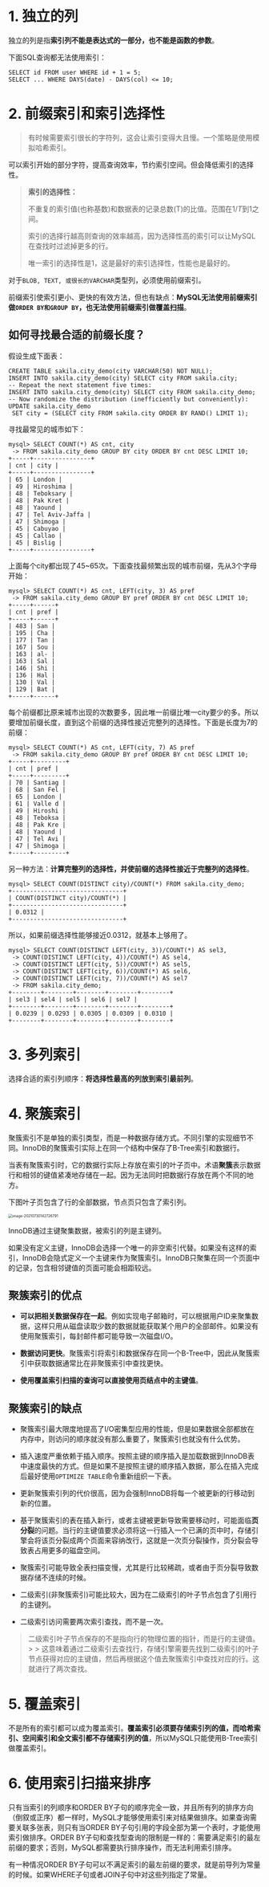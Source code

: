 # 1. 独立的列

独立的列是指**索引列不能是表达式的一部分，也不能是函数的参数**。

下面SQL查询都无法使用索引：

```mysql
SELECT id FROM user WHERE id + 1 = 5;
SELECT ... WHERE DAYS(date) - DAYS(col) <= 10;
```

# 2. 前缀索引和索引选择性

> 有时候需要索引很长的字符列，这会让索引变得大且慢。一个策略是使用模拟哈希索引。

可以索引开始的部分字符，提高查询效率，节约索引空间。但会降低索引的选择性。

> **索引的选择性：**
>
> 不重复的索引值(也称基数)和数据表的记录总数(T)的比值。范围在$1/T$到$1$​之间。
>
> 索引的选择行越高则查询的效率越高，因为选择性高的索引可以让MySQL在查找时过滤掉更多的行。
>
> 唯一索引的选择性是1，这是最好的索引选择性，性能也是最好的。

对于`BLOB, TEXT, 或很长的VARCHAR`类型列，必须使用前缀索引。

前缀索引使索引更小、更快的有效方法，但也有缺点：**MySQL无法使用前缀索引做`ORDER BY和GROUP BY`，也无法使用前缀索引做覆盖扫描**。

## 如何寻找最合适的前缀长度？

假设生成下面表：

```mysql
CREATE TABLE sakila.city_demo(city VARCHAR(50) NOT NULL);
INSERT INTO sakila.city_demo(city) SELECT city FROM sakila.city;
-- Repeat the next statement five times:
INSERT INTO sakila.city_demo(city) SELECT city FROM sakila.city_demo;
-- Now randomize the distribution (inefficiently but conveniently):
UPDATE sakila.city_demo
 SET city = (SELECT city FROM sakila.city ORDER BY RAND() LIMIT 1);
```

寻找最常见的城市如下：

```mysql
mysql> SELECT COUNT(*) AS cnt, city
 -> FROM sakila.city_demo GROUP BY city ORDER BY cnt DESC LIMIT 10;
+-----+----------------+
| cnt | city |
+-----+----------------+
| 65 | London |
| 49 | Hiroshima |
| 48 | Teboksary |
| 48 | Pak Kret |
| 48 | Yaound |
| 47 | Tel Aviv-Jaffa |
| 47 | Shimoga |
| 45 | Cabuyao |
| 45 | Callao |
| 45 | Bislig |
+-----+----------------+
```

上面每个city都出现了45~65次。下面查找最频繁出现的城市前缀，先从3个字母开始：

```mysql
mysql> SELECT COUNT(*) AS cnt, LEFT(city, 3) AS pref
 -> FROM sakila.city_demo GROUP BY pref ORDER BY cnt DESC LIMIT 10;
+-----+------+
| cnt | pref |
+-----+------+
| 483 | San |
| 195 | Cha |
| 177 | Tan |
| 167 | Sou |
| 163 | al- |
| 163 | Sal |
| 146 | Shi |
| 136 | Hal |
| 130 | Val |
| 129 | Bat |
+-----+------+
```

每个前缀都比原来城市出现的次数要多，因此唯一前缀比唯一city要少的多。所以要增加前缀长度，直到这个前缀的选择性接近完整列的选择性。下面是长度为7的前缀：

```mysql
mysql> SELECT COUNT(*) AS cnt, LEFT(city, 7) AS pref
 -> FROM sakila.city_demo GROUP BY pref ORDER BY cnt DESC LIMIT 10;
+-----+---------+
| cnt | pref |
+-----+---------+
| 70 | Santiag |
| 68 | San Fel |
| 65 | London |
| 61 | Valle d |
| 49 | Hiroshi |
| 48 | Teboksa |
| 48 | Pak Kre |
| 48 | Yaound |
| 47 | Tel Avi |
| 47 | Shimoga |
+-----+---------+
```

另一种方法：**计算完整列的选择性，并使前缀的选择性接近于完整列的选择性**。

```mysql
mysql> SELECT COUNT(DISTINCT city)/COUNT(*) FROM sakila.city_demo;
+-------------------------------+
| COUNT(DISTINCT city)/COUNT(*) |
+-------------------------------+
| 0.0312 |
+-------------------------------+
```

所以，如果前缀选择性能够接近0.0312，就基本上够用了。

```mysql
mysql> SELECT COUNT(DISTINCT LEFT(city, 3))/COUNT(*) AS sel3,
 -> COUNT(DISTINCT LEFT(city, 4))/COUNT(*) AS sel4,
 -> COUNT(DISTINCT LEFT(city, 5))/COUNT(*) AS sel5,
 -> COUNT(DISTINCT LEFT(city, 6))/COUNT(*) AS sel6,
 -> COUNT(DISTINCT LEFT(city, 7))/COUNT(*) AS sel7
 -> FROM sakila.city_demo;
+--------+--------+--------+--------+--------+
| sel3 | sel4 | sel5 | sel6 | sel7 |
+--------+--------+--------+--------+--------+
| 0.0239 | 0.0293 | 0.0305 | 0.0309 | 0.0310 |
+--------+--------+--------+--------+--------+
```

# 3. 多列索引

选择合适的索引列顺序：**将选择性最高的列放到索引最前列**。

# 4. 聚簇索引

聚簇索引不是单独的索引类型，而是一种数据存储方式。不同引擎的实现细节不同。InnoDB的聚簇索引实际上在同一个结构中保存了B-Tree索引和数据行。

当表有聚簇索引时，它的数据行实际上存放在索引的叶子页中。术语**聚簇**表示数据行和相邻的键值紧凑地存储在一起。因为无法同时把数据行存放在两个不同的地方。

下图叶子页包含了行的全部数据，节点页只包含了索引列。

<img src="./assets/20210730142734.png" alt="image-20210730142726791" style="zoom:50%;" />

InnoDB通过主键聚集数据，被索引的列是主键列。

如果没有定义主键，InnoDB会选择一个唯一的非空索引代替。如果没有这样的索引，InnoDB会隐式定义一个主键来作为聚簇索引。InnoDB只聚集在同一个页面中的记录，包含相邻键值的页面可能会相距较远。

## 聚簇索引的优点

- **可以把相关数据保存在一起**。例如实现电子邮箱时，可以根据用户ID来聚集数据，这样只用从磁盘读取少数的数据就能获取某个用户的全部邮件。如果没有使用聚簇索引，每封邮件都可能导致一次磁盘I/O。
- **数据访问更快**。聚簇索引将索引和数据保存在同一个B-Tree中，因此从聚簇索引中获取数据通常比在非聚簇索引中查找更快。

- **使用覆盖索引扫描的查询可以直接使用页结点中的主键值**。

## 聚簇索引的缺点

- 聚簇索引最大限度地提高了I/O密集型应用的性能，但是如果数据全部都放在内存中，则访问的顺序就没有那么重要了，聚簇索引也就没有什么优势。

- 插入速度严重依赖于插入顺序。按照主键的顺序插入是加载数据到InnoDB表中速度最快的方式。但是如果不是按照主键的顺序插入数据，那么在插入完成后最好使用`OPTIMIZE TABLE`命令重新组织一下表。

- 更新聚簇索引列的代价很高，因为会强制InnoDB将每一个被更新的行移动到新的位置。

- 基于聚簇索引的表在插入新行，或者主键被更新导致需要移动时，可能面临**页分裂**的问题。当行的主键值要求必须将这一行插入一个已满的页中时，存储引擎会将该页分裂成两个页面来容纳改行，这就是一次页分裂操作，页分裂会导致表占用更多的磁盘空间。

- 聚簇索引可能导致全表扫描变慢，尤其是行比较稀疏，或者由于页分裂导致数据存储不连续的时候。

- 二级索引(非聚簇索引)可能比较大，因为在二级索引的叶子节点包含了引用行的主键列。

- 二级索引访问需要两次索引查找，而不是一次。
 > 二级索引叶子节点保存的不是指向行的物理位置的指针，而是行的主键值。
    >
    > 这意味着通过二级索引去查找行，存储引擎需要先找到二级索引的叶子节点获得对应的主键值，然后再根据这个值去聚簇索引中查找对应的行。这就进行了两次查找。



# 5. 覆盖索引

不是所有的索引都可以成为覆盖索引。**覆盖索引必须要存储索引列的值，而哈希索引、空间索引和全文索引都不存储索引列的值**，所以MySQL只能使用B-Tree索引做覆盖索引。

# 6. 使用索引扫描来排序

只有当索引的列顺序和ORDER BY子句的顺序完全一致，并且所有列的排序方向（倒叙或正序）都一样时，MySQL才能够使用索引来对结果做排序。如果查询需要关联多张表，则只有当ORDER BY子句引用的字段全部为第一个表时，才能使用索引做排序。ORDER BY子句和查找型查询的限制是一样的：需要满足索引的最左前缀的要求；否则，MySQL都需要执行排序操作，而无法利用索引排序。

有一种情况ORDER BY子句可以不满足索引的最左前缀的要求，就是前导列为常量的时候。如果WHERE子句或者JOIN子句中对这些列指定了常量。

